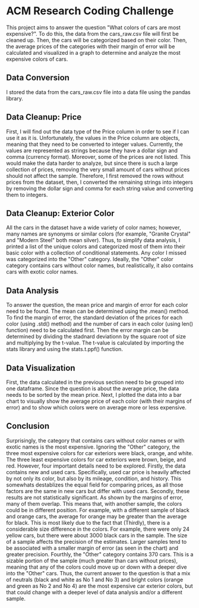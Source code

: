 # ACM Research Coding Challenge
This project aims to answer the question "What colors of cars are most expensive?". To do this, the data from the cars_raw.csv file will first be cleaned up. Then, the cars will be categorized based on their color. Then, the average prices of the categories with their margin of error will be calculated and visualized in a graph to determine and analyze the most expensive colors of cars.

## Data Conversion
I stored the data from the cars_raw.csv file into a data file using the pandas library.

## Data Cleanup: Price
First, I will find out the data type of the Price column in order to see if I can use it as it is. 
Unfortunately, the values in the Price column are objects, meaning that they need to be converted to integer values. Currently, the values are represented as strings because they have a dollar sign and comma (currency format). Moreover, some of the prices are not listed. This would make the data harder to analyze, but since there is such a large collection of prices, removing the very small amount of cars without prices should not affect the sample. Therefore, I first removed the rows without prices from the dataset, then, I converted the remaining strings into integers by removing the dollar sign and comma for each string value and converting them to integers.

## Data Cleanup: Exterior Color
All the cars in the dataset have a wide variety of color names; however, many names are synonyms or similar colors (for example, "Granite Crystal" and "Modern Steel" both mean silver). Thus, to simplify data analysis, I printed a list of the unique colors and categorized most of them into their basic color with a collection of conditional statements. Any color I missed was categorized into the "Other" category. Ideally, the "Other" color category contains cars without color names, but realistically, it also contains cars with exotic color names.

## Data Analysis
To answer the question, the mean price and margin of error for each color need to be found. The mean can be determined using the .mean() method. To find the margin of error, the standard deviation of the prices for each color (using .std() method) and the number of cars in each color (using len() function) need to be calculated first. Then the error margin can be determined by dividing the stadnard deviationn by the square root of size and multiplying by the t-value. The t-value is calculated by importing the stats library and using the stats.t.ppf() function.

## Data Visualization
First, the data calculated in the previous section need to be grouped into one dataframe. Since the question is about the average price, the data needs to be sorted by the mean price. Next, I plotted the data into a bar chart to visually show the average price of each color (with their margins of error) and to show which colors were on average more or less expensive.

## Conclusion
Surprisingly, the category that contains cars without color names or with exotic names is the most expensive. Ignoring the "Other" category, the three most expensive colors for car exteriors were black, orange, and white. The three least expensive colors for car exteriors were brown, beige, and red. However, four important details need to be explored. Firstly, the data contains new and used cars. Specifically, used car price is heavily affected by not only its color, but also by its mileage, condition, and history. This somewhats destablizes the equal field for comparing prices, as all those factors are the same in new cars but differ with used cars. Secondly, these results are not statistically significant. As shown by the margins of error, many of them overlap. This means that, with another sample, the colors could be in different position. For example, with a different sample of black and orange cars, the average for orange may be greater than the average for black. This is most likely due to the fact that (Thirdly), there is a considerable size difference in the colors. For example, there were only 24 yellow cars, but there were about 3000 black cars in the sample. The size of a sample affects the precision of the estimates. Larger samples tend to be associated with a smaller margin of error (as seen in the chart) and greater precision. Fourthly, the "Other" category contains 370 cars. This is a sizable portion of the sample (much greater than cars without prices), meaning that any of the colors could move up or down with a deeper dive into the "Other" cars. Thus, the current answer to the question is that a mix of neutrals (black and white as No 1 and No 3) and bright colors (orange and green as No 2 and No 4) are the most expensive car exterior colors, but that could change with a deeper level of data analysis and/or a different sample.
